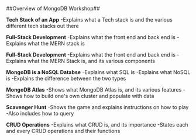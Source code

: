 ##Overview of MongoDB Workshop##

**Tech Stack of an App**
  -Explains what a Tech stack is and the various different tech stacks out there
  
**Full-Stack Development**
  -Explains what the front end and back end is
  -Explains what the MERN stack is
  
**Full-Stack Development**
-Explains what the front end and back end is
-Explains what the MERN Stack is, and its various components

**MongoDB is a NoSQL Databse**
  -Explains what SQL is
  -Explains what NoSQL is
  -Explains the difference between the two types
  
**MongoDB Atlas**
  -Shows what MongoDB Atlas is, and its various features
  -Shows how to build one's own cluster and populate with data
  
**Scavenger Hunt**
  -Shows the game and explains instructions on how to play
  -Also includes how to query

**CRUD Operations**
  -Explains what CRUD is, and its importance
  -States each and every CRUD operations and their functions
  


